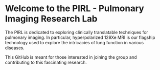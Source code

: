 # Welcome to the PIRL - Pulmonary Imaging Research Lab
The PIRL is dedicated to exploring clinically translatable techniques for pulmonary imaging. In particular, hyperpolarized 129Xe MRI is our flagship technology used to explore the intricacies of lung function in various diseases.

This GitHub is meant for those interested in joining the group and contributing to this fascinating research.
